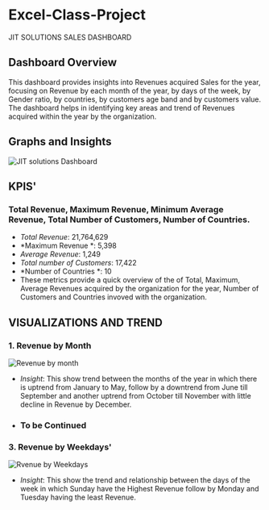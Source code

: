 # Excel-Class-Project
JIT SOLUTIONS SALES DASHBOARD

## Dashboard Overview

This dashboard provides insights into Revenues acquired Sales for the year, focusing on Revenue by each month of the year, by days of the week, by Gender ratio, by countries, by customers age band and by customers value. The dashboard helps in identifying key areas and trend of Revenues acquired within the year by the organization.

## Graphs and Insights

![JIT solutions Dashboard](https://github.com/Adeleke-01/Excel-Class-Project/assets/171018903/26cd8f8d-5922-4cce-8501-15b9e77e8d69)

## KPIS'
### Total Revenue, Maximum Revenue, Minimum Average Revenue, Total Number of Customers, Number of Countries.
- *Total Revenue*: 21,764,629
- *Maximum Revenue *: 5,398
- *Average Revenue*: 1,249
- *Total number of Customers*: 17,422
- *Number of Countries *: 10
- These metrics provide a quick overview of the of Total, Maximum, Average Revenues acquired by the organization for the year, Number of Customers and Countries invoved with the organization.

## VISUALIZATIONS AND TREND

### 1. Revenue by Month

![Revenue by month](https://github.com/Adeleke-01/Excel-Class-Project/assets/171018903/319d427a-ca24-411f-8a5f-8be64469d2fe)

- *Insight*: This show trend between the months of the year in which there is uptrend from January to May, follow by a downtrend from June till September and another uptrend from October till November with little decline in Revenue by December.

- ### To be Continued

### 3. Revenue by Weekdays' 

![Rvenue by Weekdays](https://github.com/Adeleke-01/Excel-Class-Project/assets/171018903/b35794ca-659b-4c4a-83cd-d1dfa0a74c64)

- *Insight*: This show the trend and relationship between the days of the week in which Sunday have the Highest Revenue follow by Monday and Tuesday having the least Revenue.
